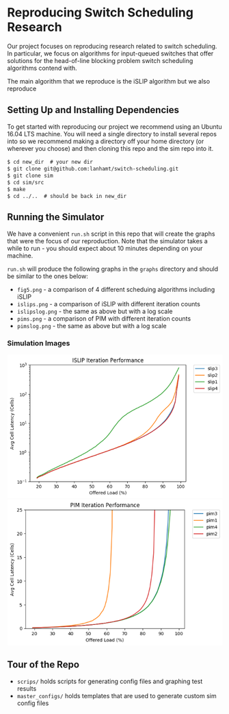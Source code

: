 # Reproducing Switch Scheduling Research
Our project focuses on reproducing research related to switch scheduling. 
In particular, we focus on algorithms for input-queued switches that offer
solutions for the head-of-line blocking problem switch scheduling algorithms
contend with.

The main algorithm that we reproduce is the iSLIP algorithm but we also
reproduce

## Setting Up and Installing Dependencies
To get started with reproducing our project we recommend using an Ubuntu
16.04 LTS machine. You will need a single directory to install several
repos into so we recommend making a directory off your home directory 
(or wherever you choose) and then cloning this repo and the sim repo
into it. 

```
$ cd new_dir  # your new dir
$ git clone git@github.com:lanhamt/switch-scheduling.git
$ git clone sim
$ cd sim/src
$ make
$ cd ../..  # should be back in new_dir
```

## Running the Simulator
We have a convenient `run.sh` script in this repo that will create the
graphs that were the focus of our reproduction. Note that the simulator
takes a while to run - you should expect about 10 minutes depending on 
your machine. 

`run.sh` will produce the following graphs in the `graphs` directory and
should be similar to the ones below:

- `fig5.png` - a comparison of 4 different scheduing algorithms including iSLIP
- `islips.png` - a comparison of iSLIP with different iteration counts
- `islipslog.png` - the same as above but with a log scale
- `pims.png` - a comparison of PIM with different iteration counts
- `pimslog.png` - the same as above but with a log scale

### Simulation Images
![slips](./images/islips.png)
![pims](./images/pims.png)

## Tour of the Repo

- `scrips/` holds scripts for generating config files and graphing test results
- `master_configs/` holds templates that are used to generate custom sim config files


